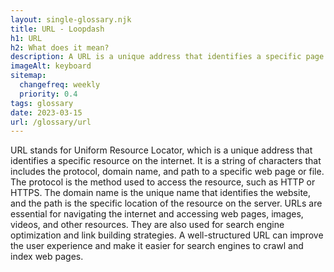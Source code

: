 ```yaml
--- 
layout: single-glossary.njk
title: URL - Loopdash
h1: URL
h2: What does it mean?
description: A URL is a unique address that identifies a specific page or resource on a website, which is used by WordPress to link to and display content.
imageAlt: keyboard
sitemap:
  changefreq: weekly
  priority: 0.4
tags: glossary
date: 2023-03-15
url: /glossary/url
---
```


URL stands for Uniform Resource Locator, which is a unique address that identifies a specific resource on the internet. It is a string of characters that includes the protocol, domain name, and path to a specific web page or file. The protocol is the method used to access the resource, such as HTTP or HTTPS. The domain name is the unique name that identifies the website, and the path is the specific location of the resource on the server. URLs are essential for navigating the internet and accessing web pages, images, videos, and other resources. They are also used for search engine optimization and link building strategies. A well-structured URL can improve the user experience and make it easier for search engines to crawl and index web pages.
